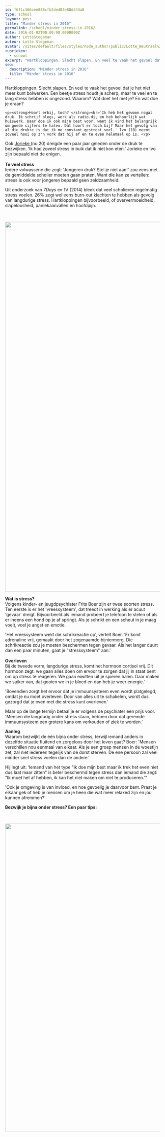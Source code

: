 ```yaml
---
id: f6f1c166aee848cfb2ded0fe88d344a8
type: school
layout: post
title: "Minder stress in 2016"
permalink: /school/minder-stress-in-2016/
date: 2016-01-02T00:00:00.0000000Z
author: LotteStegeman
auteur: Lotte Stegeman
avatar: /sites/default/files/styles/node_author/public/Lotte_Neutraal%20VrolijkPASFOTO_6905.jpg?itok=DbcjFvZm
rubrieken:
  - school
excerpt: "Hartkloppingen. Slecht slapen. En veel te vaak het gevoel dat je het niet meer kunt bolwerken. Een beetje stress houdt je scherp, maar te veel en te lang stress hebben is ongezond. Waarom? Wat doet het met je? En wat doe je eraan?   "
seo:
  description: "Minder stress in 2016"
  title: "Minder stress in 2016"
---
```

Hartkloppingen. Slecht slapen. En veel te vaak het gevoel dat je het niet meer kunt bolwerken. Een beetje stress houdt je scherp, maar te veel en te lang stress hebben is ongezond. Waarom? Wat doet het met je? En wat doe je eraan?   

    <p><strong>Hoort erbij, toch? </strong><br>'Ik heb het gewoon nogal druk. Ik schrijf blogs, werk als radio-dj, en heb behoorlijk wat huiswerk. Daar doe ik ook mijn best voor, want ik vind het belangrijk om goede cijfers te halen. Dat hoort er toch bij? Maar het gevolg van al die drukte is dat ik me constant gestrest voel.' Ivo (18) neemt zoveel hooi op z'n vork dat hij af en te even helemaal op is. </p>
<p>Ook <a href="/lifestyle/straks-heb-ik-een-gat-op-mijn-cv">Jorieke </a>(nu 20) dreigde een paar jaar geleden onder de druk te bezwijken. 'Ik had zoveel stress in buik dat ik niet kon eten.' Jorieke en Ivo zijn bepaald niet de enigen. <br><br><strong>Te veel stress</strong><br>Iedere volwassene die zegt: 'Jongeren druk? Stel je niet aan!' zou eens met de gemiddelde scholier moeten gaan praten. Want die kan ze vertellen: stress is ook voor jongeren bepaald geen zeldzaamheid. </p>
<p>Uit onderzoek van <em>7Days</em> en 1V (2014) bleek dat veel scholieren regelmatig stress voelen. 26% zegt wel eens burn-out klachten te hebben als gevolg van langdurige stress. Hartkloppingen bijvoorbeeld, of oververmoeidheid, slapeloosheid, paniekaanvallen en hoofdpijn.</p>
<p> <div class="media media-element-container media-default"><div id="file-14619" class="file file-image file-image-jpeg">

        
  
  <div class="content">
    <img title="stressweetjes, infographic Lotte Stegeman" height="1200" width="800" style="width: 800px; height: 1200px;" class="media-element file-default" src="/sites/default/files/stress%20infographic.jpg" alt="">  </div>

  
</div>
</div>
<p><b>Wat is stress? </b><br>Volgens kinder- en jeugdpsychiater Frits Boer zijn er twee soorten stress. Ten eerste is er het 'vreessysteem', dat treedt in werking als er acuut 'gevaar' dreigt. Bijvoorbeeld als iemand probeert je telefoon te stelen of als er ineens een hond op je af springt. Als je schrikt en een scheut in je maag voelt, voel je angst en emotie. </p>
<p>'Het vreessysteem wekt die schrikreactie op’, vertelt Boer. ‘Er komt adrenaline vrij, gemaakt door het zogenaamde bijniermerg. Die schrikreactie zou je moeten beschermen tegen gevaar. Als het langer duurt dan een paar minuten, gaat je "stresssysteem" aan.'<br><br><strong>Overleven</strong><br>Bij de tweede vorm, langdurige stress, komt het hormoon cortisol vrij. Dit hormoon zegt: we gaan alles doen om ervoor te zorgen dat jij in staat bent om op stress te reageren. We gaan eiwitten uit je spieren halen. Daar maken we suiker van, dat gooien we in je bloed en dan heb je weer energie.'</p>
<p>'Bovendien zorgt het ervoor dat je immuunsysteem even wordt platgelegd, omdat je nu moet overleven. Door van alles uit te schakelen, wordt dus gezorgd dat je even met die stress kunt overleven.' </p>
<p>Maar op de lange termijn betaal je er volgens de psychiater een prijs voor. 'Mensen die langdurig onder stress staan, hebben door dat geremde immuunsysteem een grotere kans om verkouden of ziek te worden.’</p>
<p><strong>Aanleg</strong><br>Waarom bezwijkt de één bijna onder stress, terwijl iemand anders in dezelfde situatie fluitend en zorgeloos door het leven gaat? Boer: 'Mensen verschillen nou eenmaal van elkaar. Als je een groep mensen in de woestijn zet, zal niet iedereen tegelijk van de dorst sterven. De ene persoon zal veel minder snel stress voelen dan de andere.'</p>
<p>Hij legt uit: ‘Iemand van het type "ik doe mijn best maar ik trek het even niet dus laat maar zitten" is beter beschermd tegen stress dan iemand die zegt: "Ik moet het af hebben, ik kan het niet maken om niet te produceren."'</p>
<p>'Ook je omgeving is van invloed, en hoe gevoelig je daarvoor bent. Praat je elkaar gek of heb je mensen om je heen die wat meer relaxed zijn en jou kunnen afremmen?'</p>
<p><strong>Bezwijk je bijna onder stress? Een paar tips:</strong></p>
<p><strong> </strong><div class="media media-element-container media-default"><div id="file-14714" class="file file-image file-image-jpeg">

        
  
  <div class="content">
    <img height="1000" width="691" class="media-element file-default" src="/sites/default/files/stresstips-ok.jpg" alt="">  </div>

  
</div>
</div>
<p> </p>  
